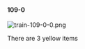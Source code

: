#### 109-0
![train-109-0-0.png](https://github.com/lil-lab/nlvr/raw/master/nlvr/train/images/19/train-109-0-0.png "train-109-0-0.png")

There are 3 yellow items